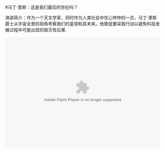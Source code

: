 #马丁·里斯：这是我们最后的世纪吗？

演讲简介：作为一个天文学家，同时作为人类社会中忧心忡忡的一员，马丁·里斯爵士从宇宙全景的视角考察我们的星球和其未来。他敦促要采取行动以避免科技发展过程中可能出现的毁灭性后果.

<object width="100%" height="360"><param name="movie" value="http://swf.ws.126.net/openplayer/v01/-0-2_M8GV1NMA7_M8H1BFHV5-vimg1_ws_126_net//image/snapshot_movie/2012/12/J/B/M8H1BFAJB-.swf"></param><param name="allowScriptAccess" value="always"></param><param name="wmode" value="transparent"></param><embed src="http://swf.ws.126.net/openplayer/v01/-0-2_M8GV1NMA7_M8H1BFHV5-vimg1_ws_126_net//image/snapshot_movie/2012/12/J/B/M8H1BFAJB-.swf" type="application/x-shockwave-flash" width="100%" height="360" allowFullScreen="true" wmode="transparent" allowScriptAccess="always"></embed></object>


